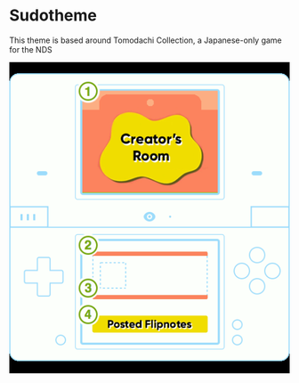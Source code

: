 # Sudotheme
This theme is based around Tomodachi Collection, a Japanese-only game for the NDS

<img src="preview.png" alt="preview image">